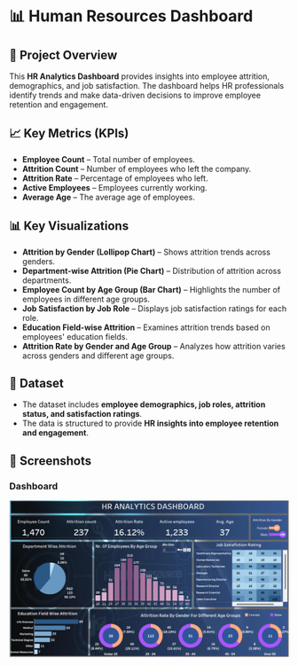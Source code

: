 # 📊 Human Resources Dashboard

## 📌 Project Overview  
This **HR Analytics Dashboard** provides insights into employee attrition, demographics, and job satisfaction. The dashboard helps HR professionals identify trends and make data-driven decisions to improve employee retention and engagement.  

## 📈 Key Metrics (KPIs)  
- **Employee Count** – Total number of employees.  
- **Attrition Count** – Number of employees who left the company.  
- **Attrition Rate** – Percentage of employees who left.  
- **Active Employees** – Employees currently working.  
- **Average Age** – The average age of employees.  

## 📊 Key Visualizations  
- **Attrition by Gender (Lollipop Chart)** – Shows attrition trends across genders.  
- **Department-wise Attrition (Pie Chart)** – Distribution of attrition across departments.  
- **Employee Count by Age Group (Bar Chart)** – Highlights the number of employees in different age groups.  
- **Job Satisfaction by Job Role** – Displays job satisfaction ratings for each role.  
- **Education Field-wise Attrition** – Examines attrition trends based on employees' education fields.  
- **Attrition Rate by Gender and Age Group** – Analyzes how attrition varies across genders and different age groups.  

## 📂 Dataset  
- The dataset includes **employee demographics, job roles, attrition status, and satisfaction ratings**.  
- The data is structured to provide **HR insights into employee retention and engagement**.  

## 📸 Screenshots  

### Dashboard  
![Overview](https://github.com/sofoq/HR-Analytics-Project/blob/main/Analytics.png)  




